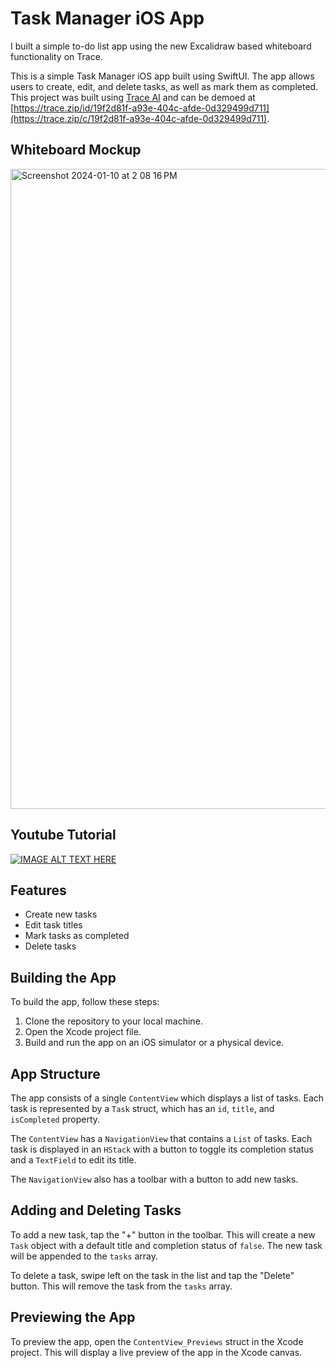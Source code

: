 # Task Manager iOS App 

I built a simple to-do list app using the new Excalidraw based whiteboard functionality on Trace.

This is a simple Task Manager iOS app built using SwiftUI. The app allows users to create, edit, and delete tasks, as well as mark them as completed. This project was built using [Trace AI](https://trace.zip) and can be demoed at [https://trace.zip/id/19f2d81f-a93e-404c-afde-0d329499d711](https://trace.zip/c/19f2d81f-a93e-404c-afde-0d329499d711).

## Whiteboard Mockup
<img width="1024" alt="Screenshot 2024-01-10 at 2 08 16 PM" src="https://github.com/trace-swift-ui/To-Do-List-app/assets/8535292/a88087ca-1ec7-4315-85d1-30524bea7c8c">

## Youtube Tutorial
[![IMAGE ALT TEXT HERE](https://img.youtube.com/vi/VbypILb1DaY/0.jpg)]([https://www.youtube.com/watch?v=YOUTUBE_VIDEO_ID_HERE](https://www.youtube.com/watch?v=VbypILb1DaY))

## Features

- Create new tasks
- Edit task titles
- Mark tasks as completed
- Delete tasks

## Building the App

To build the app, follow these steps:

1. Clone the repository to your local machine.
2. Open the Xcode project file.
3. Build and run the app on an iOS simulator or a physical device.

## App Structure

The app consists of a single `ContentView` which displays a list of tasks. Each task is represented by a `Task` struct, which has an `id`, `title`, and `isCompleted` property.

The `ContentView` has a `NavigationView` that contains a `List` of tasks. Each task is displayed in an `HStack` with a button to toggle its completion status and a `TextField` to edit its title.

The `NavigationView` also has a toolbar with a button to add new tasks.

## Adding and Deleting Tasks

To add a new task, tap the "+" button in the toolbar. This will create a new `Task` object with a default title and completion status of `false`. The new task will be appended to the `tasks` array.

To delete a task, swipe left on the task in the list and tap the "Delete" button. This will remove the task from the `tasks` array.

## Previewing the App

To preview the app, open the `ContentView_Previews` struct in the Xcode project. This will display a live preview of the app in the Xcode canvas.
